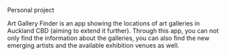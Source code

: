 Personal project

Art Gallery Finder is an app showing the locations of art galleries in Auckland CBD (aiming to extend it further). Through this app, you can not only find the information about the galleries, you can also find the new emerging artists and the available exhibition venues as well.